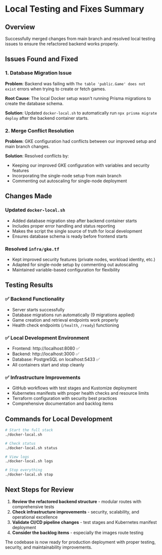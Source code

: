 # Local Testing and Fixes Summary

## Overview
Successfully merged changes from main branch and resolved local testing issues to ensure the refactored backend works properly.

## Issues Found and Fixed

### 1. **Database Migration Issue**
**Problem**: Backend was failing with `The table 'public.Game' does not exist` errors when trying to create or fetch games.

**Root Cause**: The local Docker setup wasn't running Prisma migrations to create the database schema.

**Solution**: Updated `docker-local.sh` to automatically run `npx prisma migrate deploy` after the backend container starts.

### 2. **Merge Conflict Resolution**
**Problem**: GKE configuration had conflicts between our improved setup and main branch changes.

**Solution**: Resolved conflicts by:
- Keeping our improved GKE configuration with variables and security features
- Incorporating the single-node setup from main branch
- Commenting out autoscaling for single-node deployment

## Changes Made

### Updated `docker-local.sh`
- Added database migration step after backend container starts
- Includes proper error handling and status reporting
- Makes the script the single source of truth for local development
- Ensures database schema is ready before frontend starts

### Resolved `infra/gke.tf`
- Kept improved security features (private nodes, workload identity, etc.)
- Adapted for single-node setup by commenting out autoscaling
- Maintained variable-based configuration for flexibility

## Testing Results

### ✅ Backend Functionality
- Server starts successfully
- Database migrations run automatically (9 migrations applied)
- Game creation and retrieval endpoints work properly
- Health check endpoints (`/health`, `/ready`) functioning

### ✅ Local Development Environment
- Frontend: http://localhost:8080 ✅
- Backend: http://localhost:3000 ✅
- Database: PostgreSQL on localhost:5433 ✅
- All containers start and stop cleanly

### ✅ Infrastructure Improvements
- GitHub workflows with test stages and Kustomize deployment
- Kubernetes manifests with proper health checks and resource limits
- Terraform configuration with security best practices
- Comprehensive documentation and backlog items

## Commands for Local Development

```bash
# Start the full stack
./docker-local.sh

# Check status
./docker-local.sh status

# View logs
./docker-local.sh logs

# Stop everything
./docker-local.sh stop
```

## Next Steps for Review

1. **Review the refactored backend structure** - modular routes with comprehensive tests
2. **Check infrastructure improvements** - security, scalability, and operational excellence
3. **Validate CI/CD pipeline changes** - test stages and Kubernetes manifest deployment
4. **Consider the backlog items** - especially the images route testing

The codebase is now ready for production deployment with proper testing, security, and maintainability improvements. 